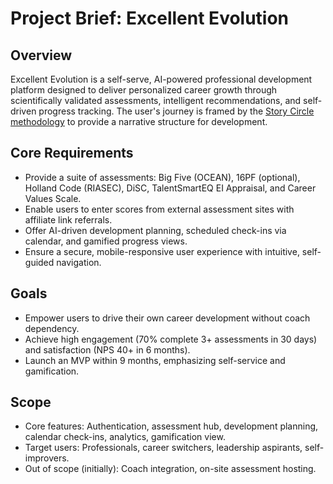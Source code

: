 # Project Brief: Excellent Evolution

## Overview
Excellent Evolution is a self-serve, AI-powered professional development platform designed to deliver personalized career growth through scientifically validated assessments, intelligent recommendations, and self-driven progress tracking. The user's journey is framed by the [Story Circle methodology](../ArchiveDocs/StoryCircle.md) to provide a narrative structure for development.

## Core Requirements
- Provide a suite of assessments: Big Five (OCEAN), 16PF (optional), Holland Code (RIASEC), DiSC, TalentSmartEQ EI Appraisal, and Career Values Scale.
- Enable users to enter scores from external assessment sites with affiliate link referrals.
- Offer AI-driven development planning, scheduled check-ins via calendar, and gamified progress views.
- Ensure a secure, mobile-responsive user experience with intuitive, self-guided navigation.

## Goals
- Empower users to drive their own career development without coach dependency.
- Achieve high engagement (70% complete 3+ assessments in 30 days) and satisfaction (NPS 40+ in 6 months).
- Launch an MVP within 9 months, emphasizing self-service and gamification.

## Scope
- Core features: Authentication, assessment hub, development planning, calendar check-ins, analytics, gamification view.
- Target users: Professionals, career switchers, leadership aspirants, self-improvers.
- Out of scope (initially): Coach integration, on-site assessment hosting.